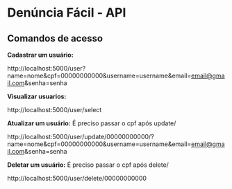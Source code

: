 # Denúncia Fácil - API

## Comandos de acesso
**Cadastrar um usuário:**

http://localhost:5000/user?name=nome&cpf=00000000000&username=username&email=email@gmail.com&senha=senha

**Visualizar usuarios:**

http://localhost:5000/user/select

**Atualizar um usuário:**
É preciso passar o cpf após update/

http://localhost:5000/user/update/00000000000/?name=nome&cpf=00000000000&username=username&email=email@gmail.com&senha=senha

**Deletar um usuário:**
É preciso passar o cpf após delete/

http://localhost:5000/user/delete/00000000000